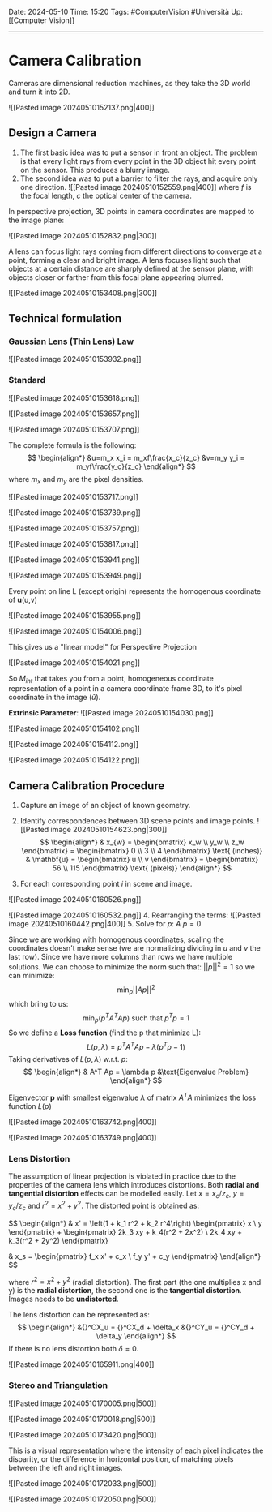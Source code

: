 Date: 2024-05-10
Time: 15:20
Tags: #ComputerVision #Università 
Up: [[Computer Vision]]

---
# Camera Calibration

Cameras are dimensional reduction machines, as they take the 3D world and turn it into 2D.  

![[Pasted image 20240510152137.png|400]]

## Design a Camera

1. The first basic idea was to put a sensor in front an object. The problem is that every light rays from every point in the 3D object hit every point on the sensor. This produces a blurry image.
2. The second idea was to put a barrier to filter the rays, and acquire only one direction.
   ![[Pasted image 20240510152559.png|400]]
   where $f$ is the focal length, $c$ the optical center of the camera.

In perspective projection, 3D points in camera coordinates are mapped to the image plane:

![[Pasted image 20240510152832.png|300]]


A lens can focus light rays coming from different directions to converge at a point, forming a clear and bright image. A lens focuses light such that objects at a certain distance are sharply defined at the sensor plane, with objects closer or farther from this focal plane appearing blurred.

![[Pasted image 20240510153408.png|300]]


## Technical formulation
### Gaussian Lens (Thin Lens) Law

![[Pasted image 20240510153932.png]]

### Standard

![[Pasted image 20240510153618.png]]

![[Pasted image 20240510153657.png]]

![[Pasted image 20240510153707.png]]

The complete formula is the following: 
$$
\begin{align*}
&u=m_x x_i = m_xf\frac{x_c}{z_c}
&v=m_y y_i = m_yf\frac{y_c}{z_c}
\end{align*}
$$
where $m_x$ and $m_y$ are the pixel densities.

![[Pasted image 20240510153717.png]]

![[Pasted image 20240510153739.png]]

![[Pasted image 20240510153757.png]]

![[Pasted image 20240510153817.png]]


![[Pasted image 20240510153941.png]]

![[Pasted image 20240510153949.png]]

Every point on line L (except origin) represents the homogenous coordinate of **u**(u,v)

![[Pasted image 20240510153955.png]]

![[Pasted image 20240510154006.png]]

This gives us a "linear model" for Perspective Projection

![[Pasted image 20240510154021.png]]

So $M_{int}$ that takes you from a point, homogeneous coordinate representation of a point in a camera coordinate frame 3D, to it's pixel coordinate in the image ($\tilde u$).

**Extrinsic Parameter**:
![[Pasted image 20240510154030.png]]

![[Pasted image 20240510154102.png]]

![[Pasted image 20240510154112.png]]

![[Pasted image 20240510154122.png]]



## Camera Calibration Procedure

1. Capture an image of an object of known geometry.
2. Identify correspondences between 3D scene points and image points.
   ![[Pasted image 20240510154623.png|300]]
   $$
   \begin{align*}
   & x_{w} = \begin{bmatrix} x_w \\ y_w \\ z_w \end{bmatrix} = \begin{bmatrix} 0 \\ 3 \\ 4 \end{bmatrix} \text{ (inches)}
   & \mathbf{u} = \begin{bmatrix} u \\ v \end{bmatrix} = \begin{bmatrix} 56 \\ 115 \end{bmatrix} \text{ (pixels)}
   \end{align*}
   $$

3. For each corresponding point $i$ in scene and image.

![[Pasted image 20240510160526.png]]

![[Pasted image 20240510160532.png]]
4. Rearranging the terms:
   ![[Pasted image 20240510160442.png|400]]
5. Solve for $p$:
   $A\ p = 0$

Since we are working with homogenous coordinates, scaling the coordinates doesn't make sense (we are normalizing dividing in $u$ and $v$ the last row). Since we have more columns than rows we have multiple solutions. We can choose to minimize the norm such that: $||p||^2 = 1$ so we can minimize:
$$
\min_p||Ap||^2
$$
which bring to us:
$$
\min_p(p^T A^T Ap)\ \text{such that} \ p^Tp =1
$$
So we define a **Loss function** (find the p that minimize L):
$$
L(p,\lambda) = p^T A^T A p - \lambda(p^T p -1)
$$
Taking derivatives of $L(p,\lambda)$ w.r.t. $p$: 
$$
\begin{align*}
& A^T Ap = \lambda p &\text{Eigenvalue Problem}
\end{align*}
$$

Eigenvector **p** with smallest eigenvalue $\lambda$ of matrix $A^TA$ minimizes the loss function $L(p)$


![[Pasted image 20240510163742.png|400]]

![[Pasted image 20240510163749.png|400]]

### Lens Distortion

The assumption of linear projection is violated in practice due to the properties of the camera lens which introduces distortions. Both **radial and tangential distortion** effects can be modelled easily. Let $x=x_c/z_c, \ y= y_c/z_c$ and $r^2=x^2+y^2$. The distorted point is obtained as:

$$
\begin{align*}
& x' = \left(1 + k_1 r^2 + k_2 r^4\right) \begin{pmatrix} x \\ y \end{pmatrix} + \begin{pmatrix} 2k_3 xy + k_4(r^2 + 2x^2) \\ 2k_4 xy + k_3(r^2 + 2y^2) \end{pmatrix}

&  x_s = \begin{pmatrix} f_x x' + c_x \\ f_y y' + c_y \end{pmatrix}
\end{align*} 
$$

where  $r^2 = x^2 + y^2$  (radial distortion). The first part (the one multiplies x and y) is the **radial distortion**, the second one is the **tangential distortion**. Images needs to be **undistorted**.

The lens distortion can be represented as:
$$
\begin{align*}
&{}^CX_u = {}^CX_d + \delta_x &{}^CY_u = {}^CY_d + \delta_y
\end{align*}
$$
If there is no lens distortion both $\delta=0$.

![[Pasted image 20240510165911.png|400]]

### Stereo and Triangulation

![[Pasted image 20240510170005.png|500]]

![[Pasted image 20240510170018.png|500]]

![[Pasted image 20240510173420.png|500]]

This is a visual representation where the intensity of each pixel indicates the disparity, or the difference in horizontal position, of matching pixels between the left and right images.

![[Pasted image 20240510172033.png|500]]


![[Pasted image 20240510172050.png|500]]


